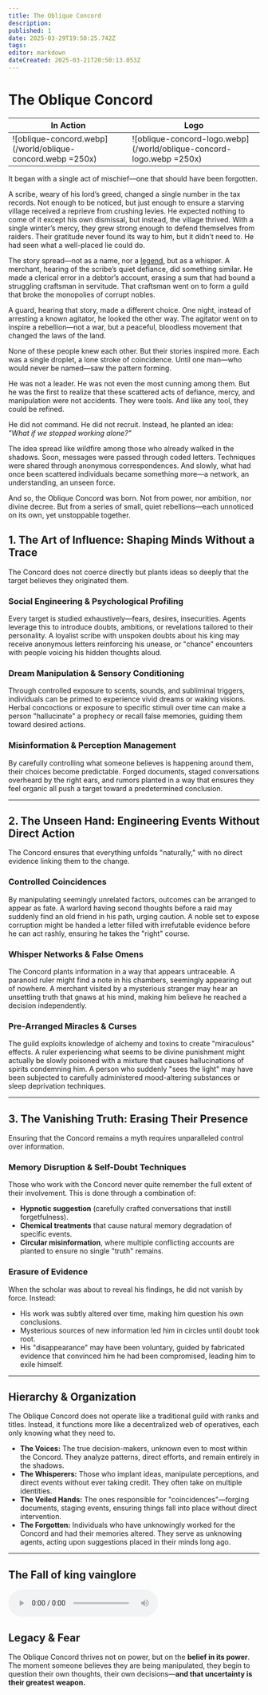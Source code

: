 ```yaml
---
title: The Oblique Concord
description: 
published: 1
date: 2025-03-29T19:50:25.742Z
tags: 
editor: markdown
dateCreated: 2025-03-21T20:50:13.053Z
---
```


# The Oblique Concord
| In Action | Logo |
| --- | --- |
| ![oblique-concord.webp](/world/oblique-concord.webp =250x)|![oblique-concord-logo.webp](/world/oblique-concord-logo.webp =250x)|

It began with a single act of mischief—one that should have been forgotten.

A scribe, weary of his lord’s greed, changed a single number in the tax records. Not enough to be noticed, but just enough to ensure a starving village received a reprieve from crushing levies. He expected nothing to come of it except his own dismissal, but instead, the village thrived. With a single winter’s mercy, they grew strong enough to defend themselves from raiders. Their gratitude never found its way to him, but it didn’t need to. He had seen what a well-placed lie could do.

The story spread—not as a name, nor a [legend](/being/deity/legend), but as a whisper. A merchant, hearing of the scribe’s quiet defiance, did something similar. He made a clerical error in a debtor’s account, erasing a sum that had bound a struggling craftsman in servitude. That craftsman went on to form a guild that broke the monopolies of corrupt nobles.

A guard, hearing that story, made a different choice. One night, instead of arresting a known agitator, he looked the other way. The agitator went on to inspire a rebellion—not a war, but a peaceful, bloodless movement that changed the laws of the land.

None of these people knew each other. But their stories inspired more. Each was a single droplet, a lone stroke of coincidence. Until one man—who would never be named—saw the pattern forming.

He was not a leader. He was not even the most cunning among them. But he was the first to realize that these scattered acts of defiance, mercy, and manipulation were not accidents. They were tools. And like any tool, they could be refined.

He did not command. He did not recruit. Instead, he planted an idea:  
*"What if we stopped working alone?"*

The idea spread like wildfire among those who already walked in the shadows. Soon, messages were passed through coded letters. Techniques were shared through anonymous correspondences. And slowly, what had once been scattered individuals became something more—a network, an understanding, an unseen force.

And so, the Oblique Concord was born. Not from power, nor ambition, nor divine decree. But from a series of small, quiet rebellions—each unnoticed on its own, yet unstoppable together.


## 1. The Art of Influence: Shaping Minds Without a Trace  
The Concord does not coerce directly but plants ideas so deeply that the target believes they originated them.

### Social Engineering & Psychological Profiling  
Every target is studied exhaustively—fears, desires, insecurities. Agents leverage this to introduce doubts, ambitions, or revelations tailored to their personality. A loyalist scribe with unspoken doubts about his king may receive anonymous letters reinforcing his unease, or "chance" encounters with people voicing his hidden thoughts aloud.

### Dream Manipulation & Sensory Conditioning  
Through controlled exposure to scents, sounds, and subliminal triggers, individuals can be primed to experience vivid dreams or waking visions. Herbal concoctions or exposure to specific stimuli over time can make a person "hallucinate" a prophecy or recall false memories, guiding them toward desired actions.

### Misinformation & Perception Management  
By carefully controlling what someone believes is happening around them, their choices become predictable. Forged documents, staged conversations overheard by the right ears, and rumors planted in a way that ensures they feel organic all push a target toward a predetermined conclusion.

---

## 2. The Unseen Hand: Engineering Events Without Direct Action  
The Concord ensures that everything unfolds "naturally," with no direct evidence linking them to the change.

### Controlled Coincidences  
By manipulating seemingly unrelated factors, outcomes can be arranged to appear as fate. A warlord having second thoughts before a raid may suddenly find an old friend in his path, urging caution. A noble set to expose corruption might be handed a letter filled with irrefutable evidence before he can act rashly, ensuring he takes the "right" course.

### Whisper Networks & False Omens  
The Concord plants information in a way that appears untraceable. A paranoid ruler might find a note in his chambers, seemingly appearing out of nowhere. A merchant visited by a mysterious stranger may hear an unsettling truth that gnaws at his mind, making him believe he reached a decision independently.

### Pre-Arranged Miracles & Curses  
The guild exploits knowledge of alchemy and toxins to create "miraculous" effects. A ruler experiencing what seems to be divine punishment might actually be slowly poisoned with a mixture that causes hallucinations of spirits condemning him. A person who suddenly "sees the light" may have been subjected to carefully administered mood-altering substances or sleep deprivation techniques.

---

## 3. The Vanishing Truth: Erasing Their Presence  
Ensuring that the Concord remains a myth requires unparalleled control over information.

### Memory Disruption & Self-Doubt Techniques  
Those who work with the Concord never quite remember the full extent of their involvement. This is done through a combination of:  
- **Hypnotic suggestion** (carefully crafted conversations that instill forgetfulness).  
- **Chemical treatments** that cause natural memory degradation of specific events.  
- **Circular misinformation**, where multiple conflicting accounts are planted to ensure no single "truth" remains.  

### Erasure of Evidence  
When the scholar was about to reveal his findings, he did not vanish by force. Instead:  
- His work was subtly altered over time, making him question his own conclusions.  
- Mysterious sources of new information led him in circles until doubt took root.  
- His "disappearance" may have been voluntary, guided by fabricated evidence that convinced him he had been compromised, leading him to exile himself.  

---

## Hierarchy & Organization  
The Oblique Concord does not operate like a traditional guild with ranks and titles. Instead, it functions more like a decentralized web of operatives, each only knowing what they need to.

- **The Voices:** The true decision-makers, unknown even to most within the Concord. They analyze patterns, direct efforts, and remain entirely in the shadows.  
- **The Whisperers:** Those who implant ideas, manipulate perceptions, and direct events without ever taking credit. They often take on multiple identities.  
- **The Veiled Hands:** The ones responsible for "coincidences"—forging documents, staging events, ensuring things fall into place without direct intervention.  
- **The Forgotten:** Individuals who have unknowingly worked for the Concord and had their memories altered. They serve as unknowing agents, acting upon suggestions placed in their minds long ago.  

---

## The Fall of king vainglore

<audio controls="1" controlslist="noplaybackrate" src="/music/the_fall_of_king_vainglore.mp3"></audio>

## Legacy & Fear  
The Oblique Concord thrives not on power, but on the **belief in its power**. The moment someone believes they are being manipulated, they begin to question their own thoughts, their own decisions—**and that uncertainty is their greatest weapon.**  
